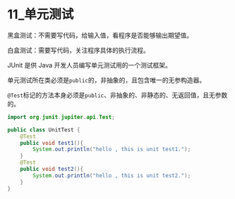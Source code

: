 # 11_单元测试

黑盒测试：不需要写代码，给输入值，看程序是否能够输出期望值。

白盒测试：需要写代码，关注程序具体的执行流程。

JUnit 是供 Java 开发人员编写单元测试用的一个测试框架。

单元测试所在类必须是`public`的，非抽象的，且包含唯一的无参构造器。

`@Test`标记的方法本身必须是`public`、非抽象的、非静态的、无返回值，且无参数的。

```java
import org.junit.jupiter.api.Test;

public class UnitTest {
    @Test
    public void test1(){
        System.out.println("hello , this is unit test1.");
    }
    @Test
    public void test2(){
        System.out.println("hello , this is unit test2.");
    }
}
```
